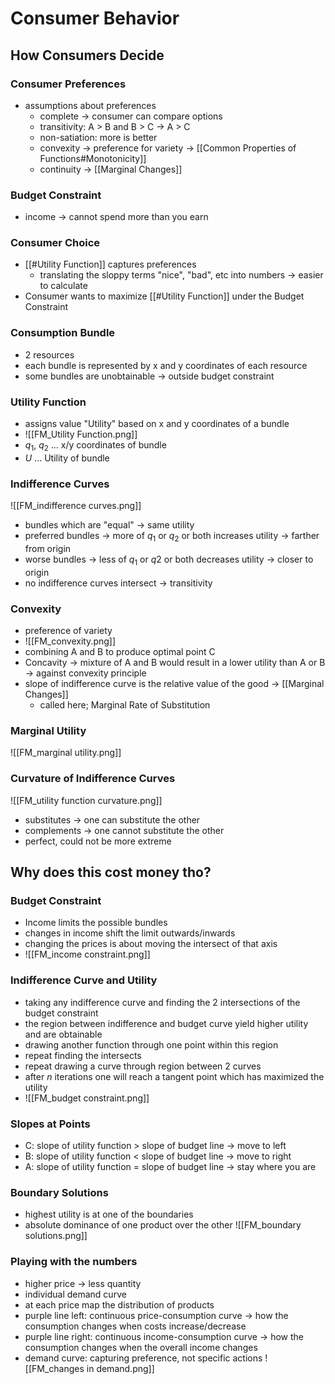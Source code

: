 # Consumer Behavior
## How Consumers Decide
### Consumer Preferences
- assumptions about preferences
	- complete -> consumer can compare options
	- transitivity: A > B and B > C -> A > C
	- non-satiation: more is better
	- convexity -> preference for variety -> [[Common Properties of Functions#Monotonicity]]
	- continuity -> [[Marginal Changes]]

### Budget Constraint
- income -> cannot spend more than you earn

### Consumer Choice
- [[#Utility Function]] captures preferences 
	- translating the sloppy terms "nice", "bad", etc into numbers -> easier to calculate
- Consumer wants to maximize [[#Utility Function]] under the Budget Constraint

### Consumption Bundle
- 2 resources
- each bundle is represented by x and y coordinates of each resource
- some bundles are unobtainable -> outside budget constraint

### Utility Function
- assigns value "Utility" based on x and y coordinates of a bundle
- ![[FM_Utility Function.png]]
- $q_1$, $q_2$ ... x/y coordinates of bundle
- $U$ ... Utility of bundle

### Indifference Curves
![[FM_indifference curves.png]]
- bundles which are "equal" -> same utility
- preferred bundles -> more of $q_1$ or $q_2$ or both increases utility -> farther from origin
- worse bundles -> less of $q_1$ or $q2$ or both decreases utility -> closer to origin
- no indifference curves intersect -> transitivity

### Convexity
- preference of variety
- ![[FM_convexity.png]]
- combining A and B to produce optimal point C
- Concavity -> mixture of A and B would result in a lower utility than A or B -> against convexity principle
- slope of indifference curve is the relative value of the good -> [[Marginal Changes]]
	- called here; Marginal Rate of Substitution

### Marginal Utility
![[FM_marginal utility.png]]
### Curvature of Indifference Curves
![[FM_utility function curvature.png]]
- substitutes -> one can substitute the other
- complements -> one cannot substitute the other
- perfect, could not be more extreme

## Why does this cost money tho?
### Budget Constraint
- Income limits the possible bundles
- changes in income shift the limit outwards/inwards
- changing the prices is about moving the intersect of that axis
- ![[FM_income constraint.png]]

### Indifference Curve and Utility
- taking any indifference curve and finding the 2 intersections of the budget constraint
- the region between indifference and budget curve yield higher utility and are obtainable
- drawing another function through one point within this region
- repeat finding the intersects
- repeat drawing a curve through region between 2 curves
- after $n$ iterations one will reach a tangent point which has maximized the utility
- ![[FM_budget constraint.png]]

### Slopes at Points
- C: slope of utility function > slope of budget line -> move to left
- B: slope of utility function < slope of budget line -> move to right
- A: slope of utility function = slope of budget line -> stay where you are

### Boundary Solutions
- highest utility is at one of the boundaries
- absolute dominance of one product over the other
![[FM_boundary solutions.png]]

### Playing with the numbers
- higher price -> less quantity
- individual demand curve
- at each price map the distribution of products
- purple line left: continuous price-consumption curve -> how the consumption changes when costs increase/decrease
- purple line right: continuous income-consumption curve -> how the consumption changes when the overall income changes
- demand curve: capturing preference, not specific actions
![[FM_changes in demand.png]]

### 
